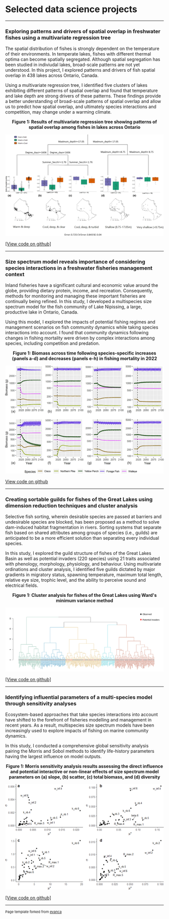 # Selected data science projects

---

### Exploring patterns and drivers of spatial overlap in freshwater fishes using a multivariate regression tree
The spatial distribution of fishes is strongly dependent on the temperature of their environments. In temperate lakes, fishes with different thermal optima can become spatially segregated. Although spatial segregation has been studied in indiviudal lakes, broad-scale patterns are not yet understood. In this project, I explored patterns and drivers of fish spatial overlap  in 438 lakes across Ontario, Canada.

Using a multivariate regression tree, I identified five clusters of lakes exhibiting different patterns of spatial overlap and found that temperature and lake depth are strong drivers of these patterns. These findings provide a better understanding of broad-scale patterns of spatial overlap and allow us to predict how spatial overlap, and ultimately species interactions and competition, may change under a warming climate.


<p align="center">
<b> Figure 1: Results of multivariate regression tree showing patterns of spatial overlap among fishes in lakes across Ontario </b>
</p>
<img src="images/Regression_tree.jpg?raw=true"/>


<a href="https://github.com/dmbenoit/projects/blob/bd375614ba695f42f2460f99431bd7488af94761/Chap4%20Analysis%20MVRT%20based%20on%20guild%20interactions.R"> [View code on github] </a>

---

### Size spectrum model reveals importance of considering species interactions in a freshwater fisheries management context
Inland fisheries have a significant cultural and economic value around the globe, providing dietary protein, income, and recreation. Consequently, methods for monitoring and managing these important fisheries are continually being refined. In this study, I developed a multispecies size spectrum model for the fish community
of Lake Nipissing, a large, productive lake in Ontario, Canada.

Using this model, I explored the impacts of potential fishing regimes and management scenarios on fish community dynamics while taking species interactions into account. I found that community dynamics following changes in fishing mortality were driven by complex interactions among species, including competition and predation.

<p align="center">
<b> Figure 1: Biomass across time following species-specific increases (panels a-d) and decreases (panels e-h) in fishing mortality in 2022 </b>
</p>
<img src="images/Size_spectrum.png?raw=true"/>

[View code on github](/pdf/sample_presentation.pdf)


---

### Creating sortable guilds for fishes of the Great Lakes using dimension reduction techniques and cluster analysis
Selective fish sorting, wherein desirable species are passed at barriers and undesirable species are blocked, has been proposed as a method to solve dam-induced habitat fragmentation in rivers. Sorting systems that separate fish based on shared attributes among groups of species (i.e., guilds) are anticipated to be a more efficient solution than separating every individual species. 

In this study, I explored the guild structure of fishes of the Great Lakes Basin as well as potential invaders (220 species) using 21 traits associated with phenology, morphology, physiology, and behaviour. Using multivariate ordinations and cluster analysis, I identified five guilds dictated by major gradients in migratory status, spawning temperature, maximum total length, relative eye size, trophic level, and the ability to perceive sound and electrical fields.

<p align="center">
<b> Figure 1: Cluster analysis for fishes of the Great Lakes using Ward's minimum variance method </b>
</p>
<img src="images/Cluster_analysis.png?raw=true"/>

<a href= "https://github.com/dmbenoit/projects/blob/ec9b1b20e3ab98cce1a1c9ff4148ddc102b24f0d/Cluster%20Analysis%20for%20Fishes%20of%20the%20Great%20Lakes.R" > [View code on github] </a>

---

### Identifying influential parameters of a multi-species model through sensitivity analyses
Ecosystem-based approaches that take species interactions into account have shifted to the forefront of fisheries modelling and management in recent years. As a
result, multispecies size spectrum models have been increasingly used to explore impacts of fishing on marine community dynamics.

In this study, I conducted a comprehensive global sensitivity analysis pairing the Morris and Sobol methods to identify
life-history parameters having the largest influence on model outputs.

<p align="center">
<b> Figure 1: Morris sensitivity analysis results assessing the direct influence and potential interactive or non-linear effects of size spectrum model parameters on (a) slope, (b) scatter, (c) total biomass, and (d) diversity </b>
</p>
<img src="images/Morris.png?raw=true"/>

<a href = "https://github.com/dmbenoit/projects/blob/e0f4694159778d405325f234286435ea8293488e/Morris%20Sensitivity%20Analysis%20(PhD%20Chapter%202).R"> [View code on github] </a>






---
<p style="font-size:11px">Page template forked from <a href="https://github.com/evanca/quick-portfolio">evanca</a></p>
<!-- Remove above link if you don't want to attibute -->
